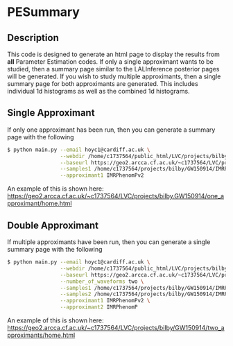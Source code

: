 # PESummary

Description
-------------

This code is designed to generate an html page to display the results from **all** Parameter Estimation codes. If only a single approximant wants to be studied, then a summary page similar to the LALInference posterior pages will be generated. If you wish to study multiple approximants, then a single summary page for both approximants are generated. This includes individual 1d histograms as well as the combined 1d histograms. 

Single Approximant
-------------

If only one approximant has been run, then you can generate a summary page with the following

```bash
$ python main.py --email hoyc1@cardiff.ac.uk \
                 --webdir /home/c1737564/public_html/LVC/projects/bilby/GW150914/one_approximant \
                 --baseurl https://geo2.arcca.cf.ac.uk/~c1737564/LVC/projects/bilbyGW150914/one_approximant \
                 --samples1 /home/c1737564/projects/bilby/GW150914/IMRPhenomPv2/outdir/GW150914_result.h5 \
                 --approximant1 IMRPhenomPv2
```

An example of this is shown here: https://geo2.arcca.cf.ac.uk/~c1737564/LVC/projects/bilby.GW150914/one_approximant/home.html

Double Approximant
-------------

If multiple approximants have been run, then you can generate a single summary page with the following

```bash
$ python main.py --email hoyc1@cardiff.ac.uk \
                 --webdir /home/c1737564/public_html/LVC/projects/bilby/GW150914/two_approximants \
                 --baseurl https://geo2.arcca.cf.ac.uk/~c1737564/LVC/projects/bilby/GW150914/two_approximants \
                 --number_of_waveforms two \
                 --samples1 /home/c1737564/projects/bilby/GW150914/IMRPhenomPv2/outdir/GW150914_result.h5 \
                 --samples2 /home/c1737564/projects/bilby/GW150914/IMRPhenomP/outdir/GW150914_result.h5 \
                 --approximant1 IMRPhenomPv2 \
                 --approximant2 IMRPhenomP
```

An example of this is shown here: https://geo2.arcca.cf.ac.uk/~c1737564/LVC/projects/bilby/GW150914/two_approximants/home.html
